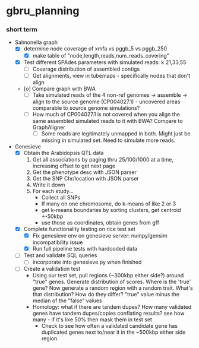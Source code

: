 # gbru_planning

### short term

- Salmonella graph
  - [x] determine node coverage of xmfa vs pggb_5 vs pggb_250
    - [x] make table of "node,length,reads,num_reads_covering"
  - [x] Test different SPAdes parameters with simulated reads: k 21,33,55
    - [ ] Coverage distribution of assembled contigs
    - [ ] Get alignments, view in tubemaps - specifically nodes that don't align
  - [o] Compare graph with BWA
    - [ ] Take simulated reads of the 4 non-ref genomes -> assemble -> align to the source genome (CP004027.1) - uncovered areas comparable to source genome simulations?
    - [ ] How much of CP004027.1 is not covered when you align the same assembled simulated reads to it with BWA? Compare to GraphAligner
      - [ ] Some reads are legitimately unmapped in both. Might just be missing in simulated set. Need to simulate more reads.

- Genesieve
  - [x] Obtain the Arabidopsis QTL data
    1) Get all associations by paging thru 25/100/1000 at a time, increasing offset to get next page
    2) Get the phenotype desc with JSON parser
    3) Get the SNP Chr/location with JSON parser
    4) Write it down
    5) For each study...
        - Collect all SNPs
        - If many on one chromosome, do k-means of like 2 or 3
        - get k-means boundaries by sorting clusters, get centroid +-50kbp
        - use those as coordinates, obtain genes from gff 
  - [x] Complete functionality testing on rice test set
    - [x] Fix genesieve env on genesieve server: numpy/gensim incompatibility issue
    - [x] Run full pipeline tests with hardcoded data
  - [ ] Test and validate SQL queries
    - [ ] incorporate into genesieve.py when finished
  - [ ] Create a validation test
    - Using our test set, pull regions (~300kbp either side?) around "true" genes. Generate distribution of scores. Where is the 'true' gene? Now generate a random region with a random trait. What's that distribution? How do they differ? "true" value minus the median of the "false" values
    - Homology: what if there are tandem dupes? How many validated genes have tandem dupes/copies conflating results? see how many - if it's like 50% then mask them in test set
        - Check to see how often a validated candidate gene has duplicated genes next to/near it in the ~500kbp either side region.
